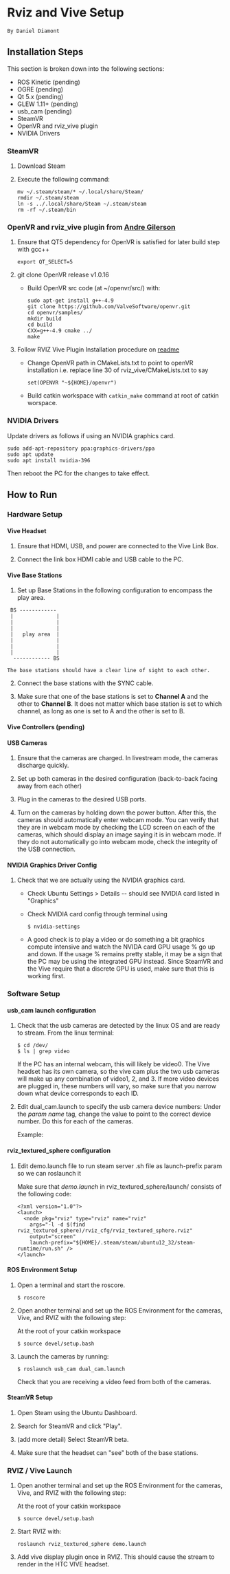 # Rviz and Vive Setup
	By Daniel Diamont

## Installation Steps

This section is broken down into the following sections:

* ROS Kinetic (pending)
* OGRE (pending)
* Qt 5.x (pending)
* GLEW 1.11+ (pending)
* usb_cam (pending)
* SteamVR
* OpenVR and rviz_vive plugin
* NVIDIA Drivers

### SteamVR

1. Download Steam

2. Execute the following command:

	```
	mv ~/.steam/steam/* ~/.local/share/Steam/
	rmdir ~/.steam/steam
	ln -s ../.local/share/Steam ~/.steam/steam
	rm -rf ~/.steam/bin
	```

### OpenVR and rviz_vive plugin from [Andre Gilerson](https://github.com/AndreGilerson/rviz_vive)

1. Ensure that QT5 dependency for OpenVR is satisfied for later build step with gcc++
    
    ```
    export QT_SELECT=5
    ```
2. git clone OpenVR release v1.0.16
    * Build OpenVR src code (at ~/openvr/src/) with:
		```
		sudo apt-get install g++-4.9 
        git clone https://github.com/ValveSoftware/openvr.git
        cd openvr/samples/
        mkdir build
        cd build
        CXX=g++-4.9 cmake ../
        make
		```

3. Follow RVIZ Vive Plugin Installation procedure on [readme](https://github.com/AndreGilerson/rviz_vive)
	* Change OpenVR path in CMakeLists.txt to point to openVR installation
		i.e. replace line 30 of rviz_vive/CMakeLists.txt to say
		```
		set(OPENVR "~${HOME}/openvr")
		```
	* Build catkin workspace with ``` catkin_make ``` command at root of catkin worspace. 

### NVIDIA Drivers

Update drivers as follows if using an NVIDIA graphics card.

```
sudo add-apt-repository ppa:graphics-drivers/ppa
sudo apt update
sudo apt install nvidia-396
```

Then reboot the PC for the changes to take effect.

## How to Run

### Hardware Setup

#### Vive Headset

1. Ensure that HDMI, USB, and power are connected to the Vive Link Box.

2. Connect the link box HDMI cable and USB cable to the PC.

#### Vive Base Stations

1. Set up Base Stations in the following configuration to encompass the play area.
```
 BS ------------
 |              |
 |              |
 |              |
 |   play area  |
 |              |
 |              |
 |              |
  ------------ BS
```
    The base stations should have a clear line of sight to each other.

2. Connect the base stations with the SYNC cable.

3. Make sure that one of the base stations is set to **Channel A** and the other to **Channel B**. 
    It does not matter which base station is set to which channel, as long as one is set to A and the other is set to B.

#### Vive Controllers (pending)

#### USB Cameras

1. Ensure that the cameras are charged. 
    In livestream mode, the cameras discharge quickly.

2. Set up both cameras in the desired configuration (back-to-back facing away from each other)

3. Plug in the cameras to the desired USB ports.

4. Turn on the cameras by holding down the power button.
    After this, the cameras should automatically enter webcam mode.
    You can verify that they are in webcam mode by checking the LCD screen on each of the cameras, which should display an image saying it is in webcam mode.
    If they do not automatically go into webcam mode, check the integrity of the USB connection.

#### NVIDIA Graphics Driver Config

1. Check that we are actually using the NVIDIA graphics card.
    * Check Ubuntu Settings > Details -- should see NVIDIA card listed in "Graphics"

    * Check NVIDIA card config through terminal using
        ```
        $ nvidia-settings
        ```

    * A good check is to play a video or do something a bit graphics compute intensive and watch the NVIDA card GPU usage % go up and down. If the usage % remains pretty stable, it may be a sign that the PC may be using the integrated GPU instead. Since SteamVR and the Vive require that a discrete GPU is used, make sure that this is working first.

### Software Setup

#### usb_cam launch configuration

1. Check that the usb cameras are detected by the linux OS and are ready to stream.
    From the linux terminal:

    ```
    $ cd /dev/
    $ ls | grep video
    ```
    If the PC has an internal webcam, this will likely be video0.
    The Vive headset has its own camera, so the vive cam plus the two usb cameras will make up any combination of video1, 2, and 3.
    If more video devices are plugged in, these numbers will vary, so make sure that you narrow down what device corresponds to each ID.

2. Edit dual_cam.launch to specify the usb camera device numbers:
    Under the *param name* tag, change the value to point to the correct device number. Do this for each of the cameras.

    Example: <param name="video_device" value="/dev/video3" />

#### rviz_textured_sphere configuration

1. Edit demo.launch file to run steam server .sh file as launch-prefix param so we can roslaunch it

    Make sure that *demo.launch* in rviz_textured_sphere/launch/ consists of the following code:
    ```
    <?xml version="1.0"?>
    <launch>
      <node pkg="rviz" type="rviz" name="rviz"
        args="-l -d $(find rviz_textured_sphere)/rviz_cfg/rviz_textured_sphere.rviz"
        output="screen"
        launch-prefix="${HOME}/.steam/steam/ubuntu12_32/steam-runtime/run.sh" />
    </launch>
    ```

#### ROS Environment Setup

1. Open a terminal and start the roscore.

    ```
    $ roscore
    ```

2. Open another terminal and set up the ROS Environment for the cameras, Vive, and RVIZ with the following step:

    At the root of your catkin workspace
    ```
    $ source devel/setup.bash
    ```

3. Launch the cameras by running:
    ```
    $ roslaunch usb_cam dual_cam.launch
    ```
    Check that you are receiving a video feed from both of the cameras.

#### SteamVR Setup

1. Open Steam using the Ubuntu Dashboard.

2. Search for SteamVR and click "Play".

3. (add more detail) Select SteamVR beta.

4. Make sure that the headset can "see" both of the base stations.

### RVIZ / Vive Launch

1. Open another terminal and set up the ROS Environment for the cameras, Vive, and RVIZ with the following step:

    At the root of your catkin workspace
    ```
    $ source devel/setup.bash
    ```
2. Start RVIZ with:

    ```
    roslaunch rviz_textured_sphere demo.launch
    ```

3. Add vive display plugin once in RVIZ. This should cause the stream to render in the HTC VIVE headset.


